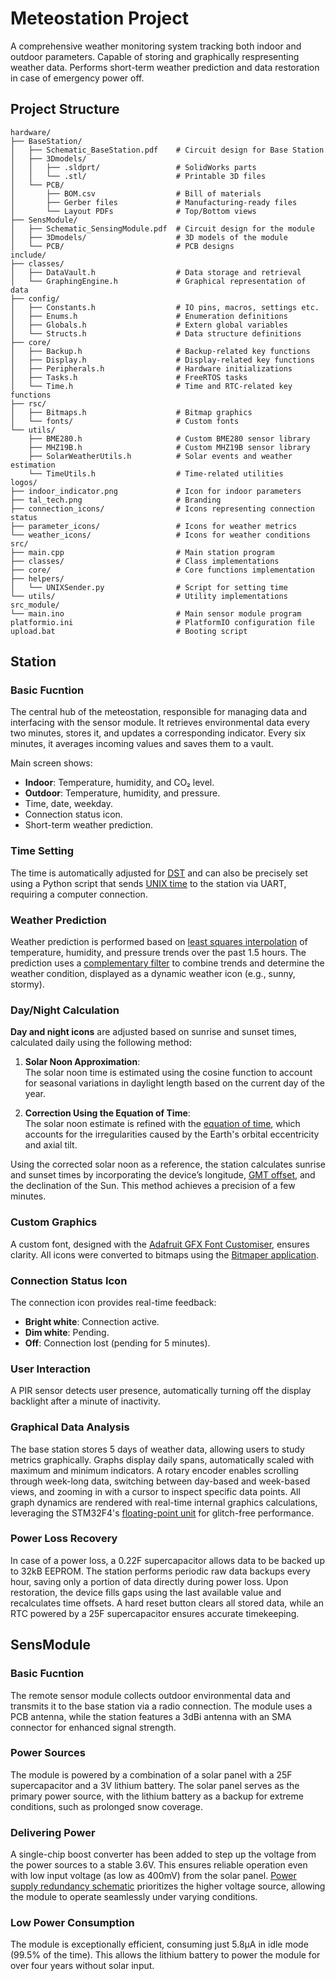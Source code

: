 # Meteostation Project

A comprehensive weather monitoring system tracking both indoor and outdoor parameters. Capable of storing and graphically respresenting weather data. Performs short-term weather prediction and data restoration in case of emergency power off.


## Project Structure

```plaintext
hardware/
├── BaseStation/
│   ├── Schematic_BaseStation.pdf    # Circuit design for Base Station
│   ├── 3Dmodels/
│   │   ├── .sldprt/                 # SolidWorks parts
│   │   └── .stl/                    # Printable 3D files
│   └── PCB/
│       ├── BOM.csv                  # Bill of materials
│       ├── Gerber files             # Manufacturing-ready files
│       └── Layout PDFs              # Top/Bottom views
├── SensModule/
│   ├── Schematic_SensingModule.pdf  # Circuit design for the module
│   ├── 3Dmodels/                    # 3D models of the module
│   └── PCB/                         # PCB designs
include/
├── classes/
│   ├── DataVault.h                  # Data storage and retrieval
│   └── GraphingEngine.h             # Graphical representation of data
├── config/
│   ├── Constants.h                  # IO pins, macros, settings etc.
│   ├── Enums.h                      # Enumeration definitions
│   ├── Globals.h                    # Extern global variables
│   └── Structs.h                    # Data structure definitions
├── core/
│   ├── Backup.h                     # Backup-related key functions
│   ├── Display.h                    # Display-related key functions
│   ├── Peripherals.h                # Hardware initializations
│   ├── Tasks.h                      # FreeRTOS tasks
│   └── Time.h                       # Time and RTC-related key functions
├── rsc/
│   ├── Bitmaps.h                    # Bitmap graphics
│   └── fonts/                       # Custom fonts
└── utils/
    ├── BME280.h                     # Custom BME280 sensor library
    ├── MHZ19B.h                     # Custom MHZ19B sensor library
    ├── SolarWeatherUtils.h          # Solar events and weather estimation
    └── TimeUtils.h                  # Time-related utilities
logos/
├── indoor_indicator.png             # Icon for indoor parameters
├── tal_tech.png                     # Branding
├── connection_icons/                # Icons representing connection status
├── parameter_icons/                 # Icons for weather metrics
└── weather_icons/                   # Icons for weather conditions
src/
├── main.cpp                         # Main station program
├── classes/                         # Class implementations
├── core/                            # Core functions implementation
├── helpers/
│   └── UNIXSender.py                # Script for setting time 
└── utils/                           # Utility implementations
src_module/
└── main.ino                         # Main sensor module program
platformio.ini                       # PlatformIO configuration file
upload.bat                           # Booting script
```


## Station

### **Basic Fucntion**
The central hub of the meteostation, responsible for managing data and interfacing with the sensor module. It retrieves environmental data every two minutes, stores it, and updates a corresponding indicator. Every six minutes, it averages incoming values and saves them to a vault.

Main screen shows:
- **Indoor**: Temperature, humidity, and CO₂ level.
- **Outdoor**: Temperature, humidity, and pressure.
- Time, date, weekday.
- Connection status icon.
- Short-term weather prediction.

### **Time Setting**
The time is automatically adjusted for [DST](https://en.wikipedia.org/wiki/Daylight_saving_time) and can also be precisely set using a Python script that sends [UNIX time](https://en.wikipedia.org/wiki/Unix_time) to the station via UART, requiring a computer connection.

### **Weather Prediction**
Weather prediction is performed based on [least squares interpolation](https://en.wikipedia.org/wiki/Simple_linear_regression) of temperature, humidity, and pressure trends over the past 1.5 hours. The prediction uses a [complementary filter](https://www.sciencedirect.com/topics/computer-science/complementary-filter) to combine trends and determine the weather condition, displayed as a dynamic weather icon (e.g., sunny, stormy).

### **Day/Night Calculation**
**Day and night icons** are adjusted based on sunrise and sunset times, calculated daily using the following method:
1. **Solar Noon Approximation**:  
   The solar noon time is estimated using the cosine function to account for seasonal variations in daylight length based on the current day of the year.

2. **Correction Using the Equation of Time**:  
   The solar noon estimate is refined with the [equation of time](https://en.wikipedia.org/wiki/Equation_of_time), which accounts for the irregularities caused by the Earth's orbital eccentricity and axial tilt.

Using the corrected solar noon as a reference, the station calculates sunrise and sunset times by incorporating the device’s longitude, [GMT offset](https://en.wikipedia.org/wiki/Greenwich_Mean_Time), and the declination of the Sun. This method achieves a precision of a few minutes.

### **Custom Graphics** 
A custom font, designed with the [Adafruit GFX Font Customiser](https://tchapi.github.io/Adafruit-GFX-Font-Customiser/), ensures clarity. All icons were converted to bitmaps using the [Bitmaper application](https://alexgyver.github.io/Bitmaper/).

### **Connection Status Icon**
The connection icon provides real-time feedback:  
- **Bright white**: Connection active.
- **Dim white**: Pending.
- **Off**: Connection lost (pending for 5 minutes).

### **User Interaction**
A PIR sensor detects user presence, automatically turning off the display backlight after a minute of inactivity.

### **Graphical Data Analysis** 
The base station stores 5 days of weather data, allowing users to study metrics graphically. Graphs display daily spans, automatically scaled with maximum and minimum indicators. A rotary encoder enables scrolling through week-long data, switching between day-based and week-based views, and zooming in with a cursor to inspect specific data points. All graph dynamics are rendered with real-time internal graphics calculations, leveraging the STM32F4's [floating-point unit](https://en.wikipedia.org/wiki/Floating-point_unit) for glitch-free performance.

### **Power Loss Recovery**
In case of a power loss, a 0.22F supercapacitor allows data to be backed up to 32kB EEPROM. The station performs periodic raw data backups every hour, saving only a portion of data directly during power loss. Upon restoration, the device fills gaps using the last available value and recalculates time offsets. A hard reset button clears all stored data, while an RTC powered by a 25F supercapacitor ensures accurate timekeeping.


## SensModule

### **Basic Fucntion**
The remote sensor module collects outdoor environmental data and transmits it to the base station via a radio connection. The module uses a PCB antenna, while the station features a 3dBi antenna with an SMA connector for enhanced signal strength.

### **Power Sources** 
The module is powered by a combination of a solar panel with a 25F supercapacitor and a 3V lithium battery. The solar panel serves as the primary power source, with the lithium battery as a backup for extreme conditions, such as prolonged snow coverage.

### **Delivering Power**
A single-chip boost converter has been added to step up the voltage from the power sources to a stable 3.6V. This ensures reliable operation even with low input voltage (as low as 400mV) from the solar panel. [Power supply redundancy schematic](https://elentec.narod.ru/Documents/part10/Index0.htm) prioritizes the higher voltage source, allowing the module to operate seamlessly under varying conditions.

### **Low Power Consumption**
The module is exceptionally efficient, consuming just 5.8µA in idle mode (99.5% of the time). This allows the lithium battery to power the module for over four years without solar input.